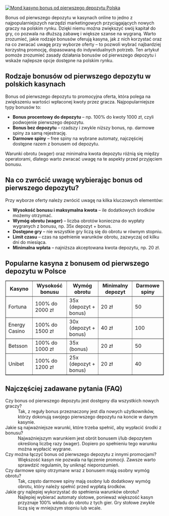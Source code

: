 [![Mond kasyno bonus od pierwszego depozytu Polska](https://123-caf.pages.dev/gitsignup.png)](https://vrmoo.ru/Bt82HjjY)

<p>Bonus od pierwszego depozytu w kasynach online to jedno z najpopularniejszych narzędzi marketingowych przyciągających nowych graczy na polskim rynku. Dzięki niemu można zwiększyć swój kapitał do gry, co pozwala na dłuższą zabawę i większe szanse na wygraną. Warto zrozumieć, jakie rodzaje bonusów oferują kasyna, jak z nich korzystać oraz na co zwracać uwagę przy wyborze oferty – to pozwoli wybrać najbardziej korzystną promocję, dopasowaną do indywidualnych potrzeb. Ten artykuł pomoże zrozumieć zasady działania bonusów od pierwszego depozytu i wskaże najlepsze opcje dostępne na polskim rynku.</p>  <h2>Rodzaje bonusów od pierwszego depozytu w polskich kasynach</h2> <p>Bonus od pierwszego depozytu to promocyjna oferta, która polega na zwiększeniu wartości wpłaconej kwoty przez gracza. Najpopularniejsze typy bonusów to:</p> <ul> <li><strong>Bonus procentowy do depozytu</strong> – np. 100% do kwoty 1000 zł, czyli podwojenie pierwszego depozytu.</li> <li><strong>Bonus bez depozytu</strong> – rzadszy i zwykle niższy bonus, np. darmowe spiny za samą rejestrację.</li> <li><strong>Darmowe spiny</strong> – free spiny na wybrane automaty, najczęściej dostępne razem z bonusem od depozytu.</li> </ul> <p>Warunki obrotu (wager) oraz minimalna kwota depozytu różnią się między operatorami, dlatego warto zwracać uwagę na te aspekty przed przyjęciem bonusu.</p>  <h2>Na co zwrócić uwagę wybierając bonus od pierwszego depozytu?</h2> <p>Przy wyborze oferty należy zwrócić uwagę na kilka kluczowych elementów:</p> <ul> <li><strong>Wysokość bonusu i maksymalna kwota</strong> – ile dodatkowych środków możemy otrzymać.</li> <li><strong>Wymóg obrotu (wager)</strong> – liczba obrotów konieczna do wypłaty wygranych z bonusu, np. 35x depozyt + bonus.</li> <li><strong>Dostępne gry</strong> – nie wszystkie gry liczą się do obrotu w równym stopniu.</li> <li><strong>Limit czasu</strong> – czas na spełnienie warunków obrotu, zazwyczaj od kilku dni do miesiąca.</li> <li><strong>Minimalna wpłata</strong> – najniższa akceptowana kwota depozytu, np. 20 zł.</li> </ul>  <h2>Popularne kasyna z bonusem od pierwszego depozytu w Polsce</h2> <table border="1" cellpadding="5" cellspacing="0"> <thead> <tr> <th>Kasyno</th> <th>Wysokość bonusu</th> <th>Wymóg obrotu</th> <th>Minimalny depozyt</th> <th>Darmowe spiny</th> </tr> </thead> <tbody> <tr> <td>Fortuna</td> <td>100% do 2000 zł</td> <td>35x (depozyt + bonus)</td> <td>20 zł</td> <td>50</td> </tr> <tr> <td>Energy Casino</td> <td>100% do 1500 zł</td> <td>30x (depozyt + bonus)</td> <td>40 zł</td> <td>100</td> </tr> <tr> <td>Betsson</td> <td>100% do 1000 zł</td> <td>35x (bonus)</td> <td>20 zł</td> <td>50</td> </tr> <tr> <td>Unibet</td> <td>100% do 1200 zł</td> <td>25x (depozyt + bonus)</td> <td>20 zł</td> <td>40</td> </tr> </tbody> </table>  <h2>Najczęściej zadawane pytania (FAQ)</h2> <dl> <dt>Czy bonus od pierwszego depozytu jest dostępny dla wszystkich nowych graczy?</dt> <dd>Tak, z reguły bonus przeznaczony jest dla nowych użytkowników, którzy dokonują swojego pierwszego depozytu na koncie w danym kasynie.</dd>  <dt>Jakie są najważniejsze warunki, które trzeba spełnić, aby wypłacić środki z bonusu?</dt> <dd>Najważniejszym warunkiem jest obrót bonusem i/lub depozytem określoną liczbę razy (wager). Dopiero po spełnieniu tego warunku można wypłacić wygrane.</dd>  <dt>Czy można łączyć bonus od pierwszego depozytu z innymi promocjami?</dt> <dd>Większość kasyn nie pozwala na łączenie promocji. Zawsze warto sprawdzić regulamin, by uniknąć nieporozumień.</dd>  <dt>Czy darmowe spiny otrzymane wraz z bonusem mają osobny wymóg obrotu?</dt> <dd>Tak, często darmowe spiny mają osobny lub dodatkowy wymóg obrotu, który należy spełnić przed wypłatą środków.</dd>  <dt>Jakie gry najlepiej wykorzystać do spełnienia warunków obrotu?</dt> <dd>Najlepiej wybierać automaty slotowe, ponieważ większość kasyn przyznaje 100% wkładu do obrotu z tych gier. Gry stołowe zwykle liczą się w mniejszym stopniu lub wcale.</dd> </dl>
